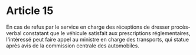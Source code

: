 # Article 15

En cas de refus par le service en charge des réceptions de dresser procès-verbal constatant que le véhicule satisfait aux prescriptions réglementaires, l'intéressé peut faire appel au ministre en charge des transports, qui statue après avis de la commission centrale des automobiles.

